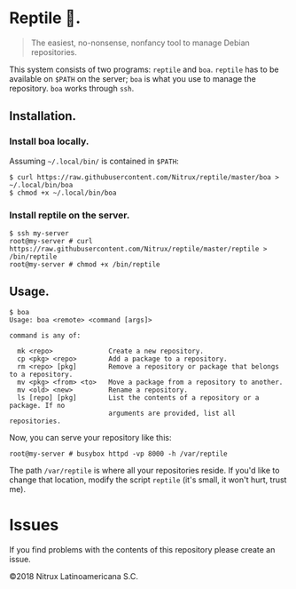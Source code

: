# Reptile 🦕.

> The easiest, no-nonsense, nonfancy tool to manage Debian repositories.

This system consists of two programs: `reptile` and `boa`. `reptile` has to
be available on `$PATH` on the server; `boa` is what you use to manage the
repository. `boa` works through `ssh`.

## Installation.

### Install boa locally.

Assuming `~/.local/bin/` is contained in `$PATH`:
```
$ curl https://raw.githubusercontent.com/Nitrux/reptile/master/boa > ~/.local/bin/boa
$ chmod +x ~/.local/bin/boa
```

### Install reptile on the server.
```
$ ssh my-server
root@my-server # curl https://raw.githubusercontent.com/Nitrux/reptile/master/reptile > /bin/reptile
root@my-server # chmod +x /bin/reptile
```

## Usage.

```
$ boa
Usage: boa <remote> <command [args]>

command is any of:

  mk <repo>              Create a new repository.
  cp <pkg> <repo>        Add a package to a repository.
  rm <repo> [pkg]        Remove a repository or package that belongs to a repository.
  mv <pkg> <from> <to>   Move a package from a repository to another.
  mv <old> <new>         Rename a repository.
  ls [repo] [pkg]        List the contents of a repository or a package. If no
                         arguments are provided, list all repositories.
```

Now, you can serve your repository like this:

```
root@my-server # busybox httpd -vp 8000 -h /var/reptile
```

The path `/var/reptile` is where all your repositories reside. If you'd like
to change that location, modify the script `reptile` (it's small, it won't hurt,
trust me).

# Issues
If you find problems with the contents of this repository please create an issue.

©2018 Nitrux Latinoamericana S.C.
